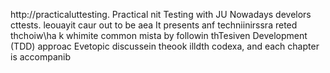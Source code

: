 
http://practicaluttesting.
Practical nit Testing with JU
Nowadays develors cttests. leouayit  caur out to be aea
It presents anf techniinirssra reted thchoiw\ha  k whimite common mista by followin thTesiven Development (TDD) approac Evetopic discussein theook  illdth codexa, and each chapter is accompanib













